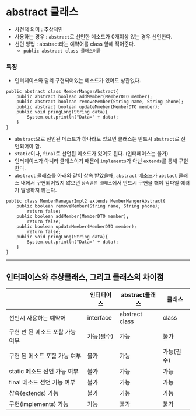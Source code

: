 # abstract 클래스

- 사전적 의미 : 추상적인
- 사용하는 경우 : `abstract`로 선언한 메소드가 0개이상 있는 경우 선언한다.
- 선언 방법 : abstract라는 예약어를 class 앞에 적어준다.
    - `public abstract class 클래스이름`

### 특징

- 인터페이스와 달리 구현되어있는 메소드가 있어도 상관없다.

```
public abstract class MemberMangerAbstract{
    public abstract boolean addMember(MemberDTO member);
    public abstract boolean removeMember(String name, String phone);
    public abstract boolean updateMmeber(MemberDTO member);
    public void pringLong(String data){
        System.out.println("Data=" + data);
    }
}
```

- `abstract`으로 선언된 메소드가 하나라도 있으면 클래스는 반드시 `abstract`로 선언되어야 함.
- `static`이나, `final`로 선언된 메소드가 있어도 된다. (인터페이스는 불가)
- 인터페이스가 아니라 클래스이기 때문에 `implements`가 아닌 `extends`를 통해 구현한다.
- `abstract` 클래스를 아래와 같이 상속 받았을때, `abstract` 메소드가 `abstact` 클래스 내에서 구현되어있지 않으면 `상속받은 클래스`에서 반드시 구현을 해야 컴파일 에러가 발생하지 않는다.

```
public class MemberManagerImpl2 extends MemberMangerAbstract{
    public boolean removeMember(String name, String phone);
        return false;
    public boolean addMember(MemberDTO member);
        return false;
    public boolean updateMmeber(MemberDTO member);
        return false;
    public void pringLong(String data){
        System.out.println("Data=" + data);
    }
}
```
---

## 인터페이스와 추상클래스, 그리고 클래스의 차이점 
|                     | 인터페이스     | abstract클래스    | 클래스    |
|---------------------|-----------|----------------|--------|
| 선언시 사용하는 예약어        | interface | abstract class | class  |
| 구현 안 된 메소드 포함 가능 여부 | 가능(필수)    | 가능             | 불가     |
| 구현 된 메소드 포함 가능 여부   | 불가        | 가능             | 가능(필수) |
| static 메소드 선언 가능 여부 | 불가        | 가능             | 가능     |
| final 메소드 선언 가능 여부 | 불가        | 가능             | 가능     |
| 상속(extends) 가능 | 불가        | 가능             | 가능     |
| 구현(implements) 가능 | 가능        | 불가             | 불가     |